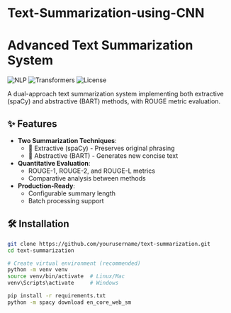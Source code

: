 # Text-Summarization-using-CNN
# Advanced Text Summarization System

![NLP](https://img.shields.io/badge/NLP-Text%20Summarization-blueviolet)
![Transformers](https://img.shields.io/badge/Powered%20By-HuggingFace%20Transformers-yellow)
![License](https://img.shields.io/badge/License-MIT-green)

A dual-approach text summarization system implementing both extractive (spaCy) and abstractive (BART) methods, with ROUGE metric evaluation.

## ✨ Features

- **Two Summarization Techniques**:
  - 🎯 Extractive (spaCy) - Preserves original phrasing
  - 🎨 Abstractive (BART) - Generates new concise text
- **Quantitative Evaluation**:
  - ROUGE-1, ROUGE-2, and ROUGE-L metrics
  - Comparative analysis between methods
- **Production-Ready**:
  - Configurable summary length
  - Batch processing support

## 🛠️ Installation

```bash
git clone https://github.com/yourusername/text-summarization.git
cd text-summarization

# Create virtual environment (recommended)
python -m venv venv
source venv/bin/activate  # Linux/Mac
venv\Scripts\activate     # Windows

pip install -r requirements.txt
python -m spacy download en_core_web_sm
